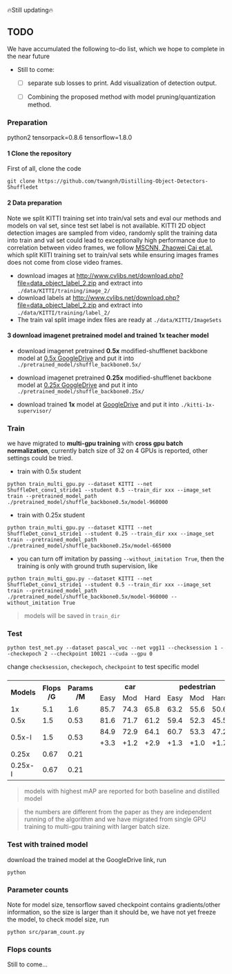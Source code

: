 🔥Still updating🔥

## TODO
We have accumulated the following to-do list, which we hope to complete in the near future
- Still to come:
  * [ ] separate sub losses to print. Add visualization of detection output.
  * [ ] Combining the proposed method with model pruning/quantization method.


### Preparation
python2
tensorpack=0.8.6
tensorflow=1.8.0

#### 1 Clone the repository
First of all, clone the code
```
git clone https://github.com/twangnh/Distilling-Object-Detectors-Shuffledet
```

#### 2 Data preparation
Note we split KITTI training set into train/val sets and eval our methods and models on val set, since test set label is not available.
KITTI 2D object detection images are sampled from video, randomly split the training data into train and val set could lead to 
exceptionally high performance due to correlation between video frames, we follow [MSCNN, Zhaowei Cai et.al.](https://arxiv.org/abs/1607.07155) which split
KIITI training set to train/val sets while ensuring images frames does not come from close video frames.

* download images at http://www.cvlibs.net/download.php?file=data_object_label_2.zip and extract into `./data/KITTI/training/image_2/`
* download labels at http://www.cvlibs.net/download.php?file=data_object_label_2.zip and extract into `./data/KITTI/training/label_2/`
* The train val split image index files are ready at `./data/KITTI/ImageSets`

#### 3 download imagenet pretrained model and trained 1x teacher model

* download imagenet pretrained **0.5x** modified-shufflenet backbone model at [0.5x GoogleDrive](https://drive.google.com/file/d/1Fk40F-M0QtiDapiFmzRmnJKPPETmwSnv/view?usp=sharing) 
and put it into `./pretrained_model/shuffle_backbone0.5x/`

* download imagenet pretrained **0.25x** modified-shufflenet backbone model at [0.25x GoogleDrive](https://drive.google.com/file/d/1msI_8qpSqb4azhhhDnzl_8N-jiI1tI5B/view?usp=sharing) 
and put it into `./pretrained_model/shuffle_backbone0.25x/`

* download trained **1x** model at [GoogleDrive](https://drive.google.com/file/d/1jTTeyA61ZPDgwrvHeelysTQLUSWbIOul/view?usp=sharing)
and put it into `./kitti-1x-supervisor/`


### Train
we have migrated to **multi-gpu training** with **cross gpu batch normalization**, currently batch size of 32 on 4 GPUs is reported, other settings could be tried.

* train with 0.5x student
```
python train_multi_gpu.py --dataset KITTI --net ShuffleDet_conv1_stride1 --student 0.5 --train_dir xxx --image_set train --pretrained_model_path ./pretrained_model/shuffle_backbone0.5x/model-960000
```

* train with 0.25x student
```
python train_multi_gpu.py --dataset KITTI --net ShuffleDet_conv1_stride1 --student 0.25 --train_dir xxx --image_set train --pretrained_model_path ./pretrained_model/shuffle_backbone0.25x/model-665000
```
* you can turn off imitation by passing `--without_imitation True`, then the training is only with ground truth supervision,
like 
```
python train_multi_gpu.py --dataset KITTI --net ShuffleDet_conv1_stride1 --student 0.5 --train_dir xxx --image_set train --pretrained_model_path ./pretrained_model/shuffle_backbone0.5x/model-960000 --without_imitation True
```

>models will be saved in ```train_dir```

### Test
```
python test_net.py --dataset pascal_voc --net vgg11 --checksession 1 --checkepoch 2 --checkpoint 10021 --cuda --gpu 0
```
change ```checksession```, ```checkepoch```, ```checkpoint``` to test specific model

###
<table class="tg">
  <tr>
    <th class="tg-k19b" rowspan="2">Models</th>
    <th class="tg-k19b" rowspan="2">Flops<br>/G</th>
    <th class="tg-gom2" rowspan="2">Params<br>/M</th>
    <th class="tg-gom2" colspan="3">car</th>
    <th class="tg-gom2" colspan="3">pedestrian</th>
    <th class="tg-gom2" colspan="3">cyclist</th>
    <th class="tg-gom2" rowspan="2">mAP</th>
    <th class="tg-gom2" rowspan="2">ckpt</th>
  </tr>
  <tr>
    <td class="tg-gom2">Easy</td>
    <td class="tg-gom2">Mod</td>
    <td class="tg-gom2">Hard</td>
    <td class="tg-gom2">Easy</td>
    <td class="tg-gom2">Mod</td>
    <td class="tg-gom2">Hard</td>
    <td class="tg-gom2">Easy</td>
    <td class="tg-gom2">Mod</td>
    <td class="tg-gom2">Hard</td>
  </tr>
  <tr>
    <td class="tg-k19b">1x</td>
    <td class="tg-k19b">5.1</td>
    <td class="tg-gom2">1.6</td>
    <td class="tg-gom2">85.7</td>
    <td class="tg-gom2">74.3</td>
    <td class="tg-gom2">65.8</td>
    <td class="tg-gom2">63.2</td>
    <td class="tg-gom2">55.6</td>
    <td class="tg-gom2">50.6</td>
    <td class="tg-gom2">69.7</td>
    <td class="tg-gom2">51.0</td>
    <td class="tg-gom2">49.1</td>
    <td class="tg-tzpo">62.8</td>
    <td class="tg-gom2"><a href="https://drive.google.com/file/d/1jTTeyA61ZPDgwrvHeelysTQLUSWbIOul/view?usp=sharing">GoogleDrive</a></td>
  </tr>
  <tr>
    <td class="tg-k19b">0.5x</td>
    <td class="tg-k19b">1.5</td>
    <td class="tg-gom2">0.53</td>
    <td class="tg-gom2">81.6</td>
    <td class="tg-gom2">71.7</td>
    <td class="tg-gom2">61.2</td>
    <td class="tg-gom2">59.4</td>
    <td class="tg-gom2">52.3</td>
    <td class="tg-gom2">45.5</td>
    <td class="tg-gom2">59.7</td>
    <td class="tg-gom2">43.5</td>
    <td class="tg-gom2">42.0</td>
    <td class="tg-tzpo">57.4</td>
    <td class="tg-gom2"><a href="https://drive.google.com/file/d/1SYWeyRLbeDIQZzETKy0oqONe5hvepWqK/view?usp=sharing">GoogleDrive</a></td>
  </tr>
  <tr>
    <td class="tg-k19b" rowspan="2">0.5x-I</td>
    <td class="tg-k19b" rowspan="2">1.5</td>
    <td class="tg-gom2" rowspan="2">0.53</td>
    <td class="tg-gom2">84.9</td>
    <td class="tg-gom2">72.9</td>
    <td class="tg-gom2">64.1</td>
    <td class="tg-gom2">60.7</td>
    <td class="tg-gom2">53.3</td>
    <td class="tg-gom2">47.2</td>
    <td class="tg-gom2">69.0</td>
    <td class="tg-gom2">46.2</td>
    <td class="tg-gom2">44.9</td>
    <td class="tg-tzpo">60.4</td>
    <td class="tg-gom2"><a href="https://drive.google.com/file/d/1TyU7b957pRkD5PGHgoPy6803XAK0oTK3/view?usp=sharing">GoogleDrive</a></td>
  </tr>
  <tr>
    <td class="tg-oesp">+3.3</td>
    <td class="tg-oesp">+1.2</td>
    <td class="tg-oesp">+2.9</td>
    <td class="tg-oesp">+1.3</td>
    <td class="tg-oesp">+1.0</td>
    <td class="tg-oesp">+1.7</td>
    <td class="tg-oesp">+9.3</td>
    <td class="tg-oesp">+2.7</td>
    <td class="tg-oesp">+2.9</td>
    <td class="tg-oesp">+3.0</td>
    <td class="tg-186s"></td>
  </tr>
  <tr>
    <td class="tg-k19b">0.25x</td>
    <td class="tg-k19b">0.67</td>
    <td class="tg-gom2">0.21</td>
    <td class="tg-gom2"></td>
    <td class="tg-gom2"></td>
    <td class="tg-gom2"></td>
    <td class="tg-gom2"></td>
    <td class="tg-gom2"></td>
    <td class="tg-gom2"></td>
    <td class="tg-gom2"></td>
    <td class="tg-gom2"></td>
    <td class="tg-gom2"></td>
    <td class="tg-gom2"></td>
    <td class="tg-gom2"></td>
  </tr>
  <tr>
    <td class="tg-k19b" rowspan="2">0.25x-I</td>
    <td class="tg-k19b" rowspan="2">0.67</td>
    <td class="tg-gom2" rowspan="2">0.21</td>
    <td class="tg-gom2"></td>
    <td class="tg-gom2"></td>
    <td class="tg-gom2"></td>
    <td class="tg-gom2"></td>
    <td class="tg-gom2"></td>
    <td class="tg-gom2"></td>
    <td class="tg-gom2"></td>
    <td class="tg-gom2"></td>
    <td class="tg-gom2"></td>
    <td class="tg-gom2"></td>
    <td class="tg-gom2"></td>
  </tr>
  <tr>
    <td class="tg-186s"></td>
    <td class="tg-186s"></td>
    <td class="tg-186s"></td>
    <td class="tg-186s"></td>
    <td class="tg-186s"></td>
    <td class="tg-186s"></td>
    <td class="tg-186s"></td>
    <td class="tg-186s"></td>
    <td class="tg-186s"></td>
    <td class="tg-186s"></td>
    <td class="tg-186s"></td>
  </tr>
</table>

>models with highest mAP are reported for both baseline and distilled model

>the numbers are different from the paper as they are independent running of the algorithm and we have migrated from single GPU training to multi-gpu training with larger batch size.

### Test with trained model
download the trained model at the GoogleDrive link, run
```
python 
```

### Parameter counts
Note for model size, tensorflow saved checkpoint contains gradients/other information, so the size is larger than it should be, we have not yet freeze the model, to check model size, run

```
python src/param_count.py
```

### Flops counts
Still to come...
